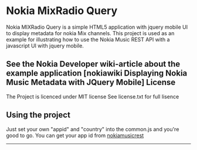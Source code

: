 Nokia MixRadio Query
===========================
Nokia MIXRadio Query is a simple HTML5 application with jquery mobile UI to display metadata for nokia Mix channels.
This project is used as an example for illustrating how to use the Nokia Music REST API with a javascript UI with jquery mobile.

See the Nokia Developer wiki-article about the example application [nokiawiki Displaying Nokia Music Metadata with JQuery Mobile]
License
-------
The Project is licenced under MIT license
See license.txt for full lisence

Using the project
-------
Just set your own "appid" and "country" into the common.js and you're good to go.
You can get your app id from [nokiamusicrest]



-------
[summeli]: www.summeli.fi
[nokiamusicrest]: http://api.ent.nokia.com/reststart.html
[nokiawiki]: http://developer.nokia.com/Community/Wiki/Displaying_Nokia_Music_Metadata_with_JQuery_Mobile#Introduction "Displaying Nokia Music Metadata with JQuery Mobile"
